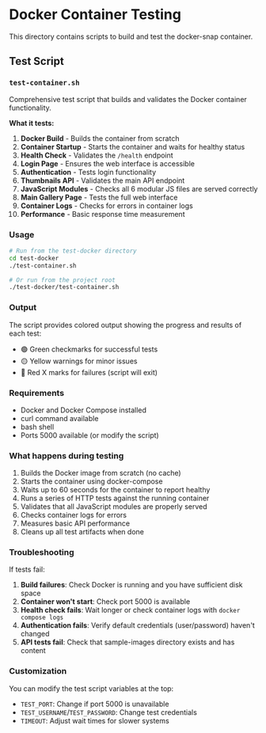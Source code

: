 # Docker Container Testing

This directory contains scripts to build and test the docker-snap container.

## Test Script

### `test-container.sh`

Comprehensive test script that builds and validates the Docker container functionality.

**What it tests:**
1. **Docker Build** - Builds the container from scratch
2. **Container Startup** - Starts the container and waits for healthy status
3. **Health Check** - Validates the `/health` endpoint
4. **Login Page** - Ensures the web interface is accessible
5. **Authentication** - Tests login functionality
6. **Thumbnails API** - Validates the main API endpoint
7. **JavaScript Modules** - Checks all 6 modular JS files are served correctly
8. **Main Gallery Page** - Tests the full web interface
9. **Container Logs** - Checks for errors in container logs
10. **Performance** - Basic response time measurement

### Usage

```bash
# Run from the test-docker directory
cd test-docker
./test-container.sh

# Or run from the project root
./test-docker/test-container.sh
```

### Output

The script provides colored output showing the progress and results of each test:
- 🟢 Green checkmarks for successful tests
- 🟡 Yellow warnings for minor issues
- 🔴 Red X marks for failures (script will exit)

### Requirements

- Docker and Docker Compose installed
- curl command available
- bash shell
- Ports 5000 available (or modify the script)

### What happens during testing

1. Builds the Docker image from scratch (no cache)
2. Starts the container using docker-compose
3. Waits up to 60 seconds for the container to report healthy
4. Runs a series of HTTP tests against the running container
5. Validates that all JavaScript modules are properly served
6. Checks container logs for errors
7. Measures basic API performance
8. Cleans up all test artifacts when done

### Troubleshooting

If tests fail:

1. **Build failures**: Check Docker is running and you have sufficient disk space
2. **Container won't start**: Check port 5000 is available
3. **Health check fails**: Wait longer or check container logs with `docker compose logs`
4. **Authentication fails**: Verify default credentials (user/password) haven't changed
5. **API tests fail**: Check that sample-images directory exists and has content

### Customization

You can modify the test script variables at the top:
- `TEST_PORT`: Change if port 5000 is unavailable
- `TEST_USERNAME`/`TEST_PASSWORD`: Change test credentials
- `TIMEOUT`: Adjust wait times for slower systems
